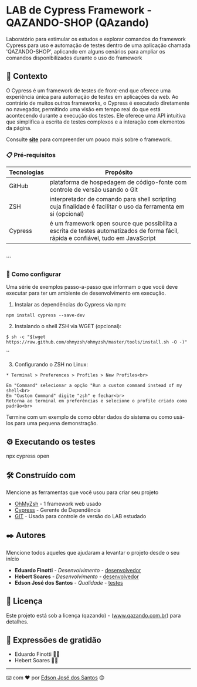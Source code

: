 # LAB de Cypress Framework - QAZANDO-SHOP (QAzando)

Laboratório para estimular os estudos e explorar comandos do framework Cypress para uso e automação de testes dentro de uma aplicação chamada 'QAZANDO-SHOP', aplicando em alguns cenários para ampliar os comandos disponibilizados durante o uso do framework

## 🚀 Contexto

O Cypress é um framework de testes de front-end que oferece uma experiência única
para automação de testes em aplicações da web. Ao contrário de muitos outros
frameworks, o Cypress é executado diretamente no navegador, permitindo uma visão
em tempo real do que está acontecendo durante a execução dos testes. Ele oferece
uma API intuitiva que simplifica a escrita de testes complexos e a interação com
elementos da página.

Consulte **[site](https://www.cypress.io/)** para compreender um pouco mais sobre o framework.

### 📋 Pré-requisitos

Tecnologias | Propósito
------------ | -------------
GitHub | plataforma de hospedagem de código-fonte com controle de versão usando o Git
ZSH | interpretador de comando para shell scripting cuja finalidade é facilitar o uso da ferramenta em si (opcional)
Cypress | é um framework open source que possibilita a escrita de testes automatizados de forma fácil, rápida e confiável, tudo em JavaScript
<br>
```

### 🔧 Como configurar

Uma série de exemplos passo-a-passo que informam o que você deve executar para ter um ambiente de desenvolvimento em execução.

1. Instalar as dependências do Cypress via npm:

```
npm install cypress --save-dev
```

2. Instalando o shell ZSH via WGET (opcional):

```
$ sh -c "$(wget https://raw.github.com/ohmyzsh/ohmyzsh/master/tools/install.sh -O -)"
```
``

3. Configurando o ZSH no Linux:

```
* Terminal > Preferences > Profiles > New Profiles<br>

Em "Command" selecionar a opção "Run a custom command instead of my shell<br>
Em "Custom Command" digite "zsh" e fechar<br>
Retorna ao terminal em preferências e selecione o profile criado como padrão<br>
```
Termine com um exemplo de como obter dados do sistema ou como usá-los para uma pequena demonstração.

## ⚙️ Executando os testes

npx cypress open

<!-- ### 🔩 Analise os testes de ponta a ponta

Explique que eles verificam esses testes e porquê.

```
Dar exemplos
```

### ⌨️ E testes de estilo de codificação

Explique que eles verificam esses testes e porquê.

```
Dar exemplos
```

## 📦 Implantação

Adicione notas adicionais sobre como implantar isso em um sistema ativo -->

## 🛠️ Construído com

Mencione as ferramentas que você usou para criar seu projeto

* [OhMyZsh](https://ohmyz.sh/) - 1 framework web usado
* [Cypress](https://www.cypress.io/) - Gerente de Dependência
* [GIT](https://github.com/) - Usada para controle de versão do LAB estudado

<!-- ## 🖇️ Colaborando

Por favor, leia o [COLABORACAO.md](https://gist.github.com/usuario/linkParaInfoSobreContribuicoes) para obter detalhes sobre o nosso código de conduta e o processo para nos enviar pedidos de solicitação.

## 📌 Versão

Nós usamos [SemVer](http://semver.org/) para controle de versão. Para as versões disponíveis, observe as [tags neste repositório](https://github.com/suas/tags/do/projeto).  -->

## ✒️ Autores

Mencione todos aqueles que ajudaram a levantar o projeto desde o seu início

* **Eduardo Finotti** - *Desenvolvimento* - [desenvolvedor](https://www.qazando.com.br/)
* **Hebert Soares** - *Desenvolvimento* - [desenvolvedor](https://www.qazando.com.br/)
* **Edson José dos Santos** - *Qualidade* - [testes](https://github.com/edsonj82)
<!-- 
Você também pode ver a lista de todos os [colaboradores](https://github.com/usuario/projeto/colaboradores) que participaram deste projeto. -->

## 📄 Licença

Este projeto está sob a licença (qazando) - (www.qazando.com.br) para detalhes.

## 🎁 Expressões de gratidão

* Eduardo Finotti 🍺📢
* Hebert Soares 🍺📢
---
⌨️ com ❤️ por [Edson José dos Santos](https://www.linkedin.com/in/edson-jos%C3%A9-dos-santos/) 😊